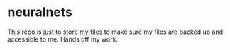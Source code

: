 # neuralnets

This repo is just to store my files to make sure my files are backed up and accessible to me. Hands off my work.
